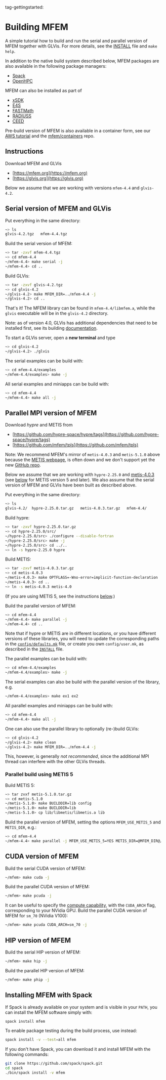 tag-gettingstarted:

# Building MFEM

A simple tutorial how to build and run the serial and parallel version of MFEM
together with GLVis. For more details, see the
[INSTALL](https://raw.githubusercontent.com/mfem/mfem/master/INSTALL) file and
`make help`.

In addition to the native build system described below, MFEM packages are
also available in the following package managers:

- [Spack](https://github.com/spack/spack)
- [OpenHPC](https://openhpc.community/downloads)

MFEM can also be installed as part of

- [xSDK](https://xsdk.info)
- [E4S](https://e4s-project.github.io)
- [FASTMath](https://scidac5-fastmath.lbl.gov)
- [RADIUSS](https://software.llnl.gov/radiuss)
- [CEED](https://ceed.exascaleproject.org/software)

Pre-build version of MFEM is also available in a container form, see our
[AWS tutorial](tutorial/index.md) and the
[mfem/containers](https://github.com/mfem/containers) repo.

## Instructions

Download MFEM and GLVis

  - [https://mfem.org](https://mfem.org)
  - [https://glvis.org](https://glvis.org)

Below we assume that we are working with versions `mfem-4.4` and `glvis-4.2`.

## Serial version of MFEM and GLVis

Put everything in the same directory:
```sh
~> ls
glvis-4.2.tgz   mfem-4.4.tgz
```

Build the serial version of MFEM:
```sh
~> tar -zxvf mfem-4.4.tgz
~> cd mfem-4.4
~/mfem-4.4> make serial -j
~/mfem-4.4> cd ..
```

Build GLVis:
```sh
~> tar -zxvf glvis-4.2.tgz
~> cd glvis-4.2
~/glvis-4.2> make MFEM_DIR=../mfem-4.4 -j
~/glvis-4.2> cd ..
```

That's it! The MFEM library can be found in `mfem-4.4/libmfem.a`, while the
`glvis` executable will be in the `glvis-4.2` directory.

Note: as of version 4.0, GLVis has additional dependencies that need to be installed
first, see its building [documentation](https://glvis.org/building/).

To start a GLVis server, open a **new terminal** and type
```sh
~> cd glvis-4.2
~/glvis-4.2> ./glvis
```

The serial examples can be build with:
```sh
~> cd mfem-4.4/examples
~/mfem-4.4/examples> make -j
```

All serial examples and miniapps can be build with:
```sh
~> cd mfem-4.4
~/mfem-4.4> make all -j
```

## Parallel MPI version of MFEM

Download *hypre* and METIS from

  - [https://github.com/hypre-space/hypre/tags](https://github.com/hypre-space/hypre/tags)
  - [https://github.com/mfem/tpls](https://github.com/mfem/tpls)

Note: We recommend MFEM's mirror of `metis-4.0.3` and `metis-5.1.0` above because the
[METIS webpage](http://glaros.dtc.umn.edu/gkhome/metis/metis/overview),
is often down and we don't support yet the new
[GitHub repo](https://github.com/KarypisLab/METIS).

Below we assume that we are working with `hypre-2.25.0` and [metis-4.0.3](https://github.com/mfem/tpls/raw/gh-pages/metis-4.0.3.tar.gz)
(see [below](#parallel-build-using-metis-5) for METIS version 5 and later). We also assume that the serial version
of MFEM and GLVis have been built as described above.

Put everything in the same directory:
```sh
~> ls
glvis-4.2/  hypre-2.25.0.tar.gz   metis-4.0.3.tar.gz   mfem-4.4/
```

Build hypre:
```sh
~> tar -zxvf hypre-2.25.0.tar.gz
~> cd hypre-2.25.0/src/
~/hypre-2.25.0/src> ./configure --disable-fortran
~/hypre-2.25.0/src> make -j
~/hypre-2.25.0/src> cd ../..
~> ln -s hypre-2.25.0 hypre
```

Build METIS:
```sh
~> tar -zxvf metis-4.0.3.tar.gz
~> cd metis-4.0.3
~/metis-4.0.3> make OPTFLAGS=-Wno-error=implicit-function-declaration
~/metis-4.0.3> cd ..
~> ln -s metis-4.0.3 metis-4.0
```

(If you are using METIS 5, see the instructions
[below](#parallel-build-using-metis-5).)

Build the parallel version of MFEM:
```sh
~> cd mfem-4.4
~/mfem-4.4> make parallel -j
~/mfem-4.4> cd ..
```

Note that if hypre or METIS are in different locations, or you have different
versions of these libraries, you will need to update the corresponding paths in
the
[`config/defaults.mk`](https://raw.githubusercontent.com/mfem/mfem/master/config/defaults.mk)
file, or create you own `config/user.mk`, as described in the
[`INSTALL`](https://raw.githubusercontent.com/mfem/mfem/master/INSTALL) file.

The parallel examples can be build with:
```sh
~> cd mfem-4.4/examples
~/mfem-4.4/examples> make -j
```

The serial examples can also be build with the parallel version of the library,
e.g.
```sh
~/mfem-4.4/examples> make ex1 ex2
```

All parallel examples and miniapps can be build with:
```sh
~> cd mfem-4.4
~/mfem-4.4> make all -j
```

One can also use the parallel library to optionally (re-)build GLVis:
```sh
~> cd glvis-4.2
~/glvis-4.2> make clean
~/glvis-4.2> make MFEM_DIR=../mfem-4.4 -j
```
This, however, is generally _not recommended_, since the additional MPI thread
can interfere with the other GLVis threads.

### Parallel build using METIS 5

Build METIS 5:
```sh
~> tar zvxf metis-5.1.0.tar.gz
~> cd metis-5.1.0
~/metis-5.1.0> make BUILDDIR=lib config
~/metis-5.1.0> make BUILDDIR=lib
~/metis-5.1.0> cp lib/libmetis/libmetis.a lib
```

Build the parallel version of MFEM, setting the options `MFEM_USE_METIS_5` and
`METIS_DIR`, e.g.:
```sh
~> cd mfem-4.4
~/mfem-4.4> make parallel -j MFEM_USE_METIS_5=YES METIS_DIR=@MFEM_DIR@/../metis-5.1.0
```

## CUDA version of MFEM
Build the serial CUDA version of MFEM:
```sh
~/mfem> make cuda -j
```

Build the parallel CUDA version of MFEM:
```sh
~/mfem> make pcuda -j
```

It can be useful to specify the [compute capability](https://developer.nvidia.com/cuda-gpus#compute), with the `CUDA_ARCH` flag, corresponding to your NVidia GPU.
Build the parallel CUDA version of MFEM for `sm_70` (NVidia V100):
```sh
~/mfem> make pcuda CUDA_ARCH=sm_70 -j
```

## HIP version of MFEM
Build the serial HIP version of MFEM:
```sh
~/mfem> make hip -j
```

Build the parallel HIP version of MFEM:
```sh
~/mfem> make phip -j
```

## Installing MFEM with Spack
If Spack is already available on your system and is visible in your `PATH`, you can install the MFEM software simply with:
```sh
spack install mfem
```
To enable package testing during the build process, use instead:
```sh
spack install -v --test=all mfem
```
If you don't have Spack, you can download it and install MFEM with the following commands:
```sh
git clone https://github.com/spack/spack.git
cd spack
./bin/spack install -v mfem
```
